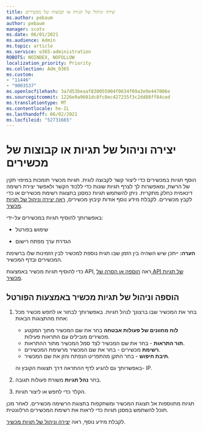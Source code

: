 ```yaml
---
title: יצירה וניהול של תגיות או קבוצות של מכשירים
ms.author: pebaum
author: pebaum
manager: scotv
ms.date: 06/01/2021
ms.audience: Admin
ms.topic: article
ms.service: o365-administration
ROBOTS: NOINDEX, NOFOLLOW
localization_priority: Priority
ms.collection: Adm_O365
ms.custom:
- "11446"
- "9003537"
ms.openlocfilehash: 3a7d53beaaf830055904f0634f09a3e9e447006e
ms.sourcegitcommit: 1226e9a9601dc8fc8ec427235f3c2dd88ff84ced
ms.translationtype: MT
ms.contentlocale: he-IL
ms.lasthandoff: 06/02/2021
ms.locfileid: "52731665"
---
```

# <a name="create-and-manage-device-tags-or-groups"></a>יצירה וניהול של תגיות או קבוצות של מכשירים

הוסף תגיות במכשירים כדי ליצור קשר לקבוצה לוגית. תגיות מכשיר תומכות במיפוי תקין של הרשת, ומאפשרות לך לצרף תגיות שונות כדי ללכוד הקשר ולאפשר יצירת רשימה דינאמית כחלק מתקרית. ניתן להשתמש תגיות כמסנן בתצוגת רשימת מכשירים או כדי לקבץ מכשירים. לקבלת מידע נוסף אודות קיבוץ מכשירים, [ראה יצירה וניהול של תגיות מכשיר](/microsoft-365/security/defender-endpoint/machine-tags).

באפשרותך להוסיף תגיות במכשירים על-ידי:

- שימוש בפורטל

- הגדרת ערך מפתח רישום
 
**הערה:** ייתכן שיש השהיה בין הזמן שבו תגית נוספת למכשיר לבין הזמינות שלו ברשימת המכשירים ובדף המכשיר.

כדי להוסיף תגיות מכשיר באמצעות API, ראה [הוספה או הסרה של API של תגיות מכשיר](/microsoft-365/security/defender-endpoint/add-or-remove-machine-tags).

## <a name="add-and-manage-device-tags-using-the-portal"></a>הוספה וניהול של תגיות מכשיר באמצעות הפורטל

1. בחר את המכשיר שבו ברצונך לנהל תגיות. באפשרותך לבחור או לחפש מכשיר מכל אחת מהתצוגות הבאות:

    - **לוח מחוונים של פעולות אבטחה** בחר את שם המכשיר מתוך המקטע מכשירים מובילים עם התראות פעילות.
    - **תור התראות** - בחר את שם המכשיר לצד סמל המכשיר מתור ההתראות.
    - **רשימת** מכשירים - בחר את שם המכשיר מרשימת המכשירים.
    - **תיבת חיפוש** - בחר התקן מהתפריט הנפתח והזן את שם המכשיר.

    באפשרותך גם להגיע לדף ההתראה דרך תצוגות הקובץ וה- IP.

1. בחר **נהל תגיות** משורת פעולות תגובה.

1. הקלד כדי לחפש או ליצור תגיות.

תגיות מתווספות אל תצוגת המכשיר ומשתקפות בתצוגת הרשימה מכשירים. לאחר מכן תוכל להשתמש במסנן תגיות כדי לראות את רשימת המכשירים הרלוונטית.

לקבלת מידע נוסף, ראה [יצירה וניהול של תגיות מכשיר](/microsoft-365/security/defender-endpoint/machine-tags).